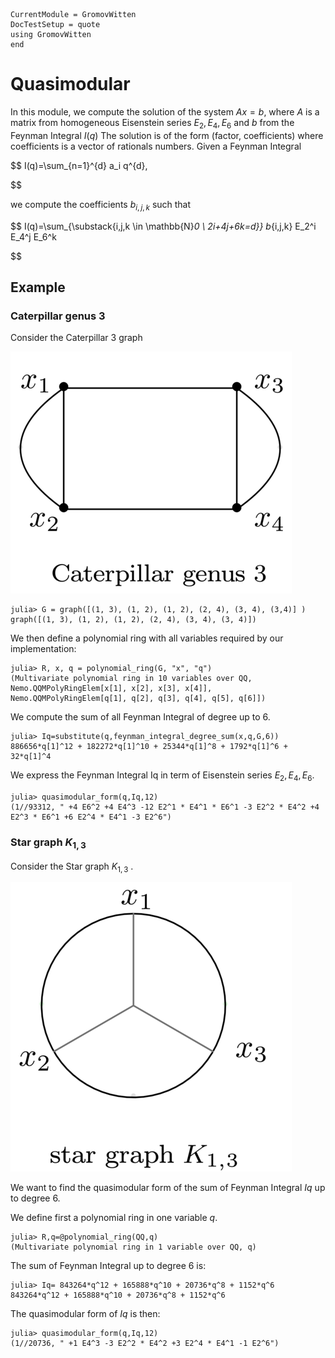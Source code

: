 ```@meta
CurrentModule = GromovWitten
DocTestSetup = quote
using GromovWitten
end
```

# Quasimodular

In this module, we compute the solution of the system $Ax=b$, where $A$ is a matrix from homogeneous Eisenstein series $E_2, E_4, E_6$ and $b$
from the Feynman Integral $I(q)$
The solution is of the form (factor, coefficients) where coefficients is a vector of rationals numbers.
Given a Feynman Integral

$$
I(q)=\sum_{n=1}^{d} a_i q^{d},

$$

we compute the coefficients $b_{i,j,k}$ such that

$$
I(q)=\sum_{\substack{i,j,k \in \mathbb{N}_0 \\ 2i+4j+6k=d}} b_{i,j,k} E_2^i E_4^j E_6^k

$$

## Example

### Caterpillar genus 3

Consider the Caterpillar 3 graph

![alt text](img/Cartepillar3.png)

```jldoctest quasi
julia> G = graph([(1, 3), (1, 2), (1, 2), (2, 4), (3, 4), (3,4)] )
graph([(1, 3), (1, 2), (1, 2), (2, 4), (3, 4), (3, 4)])
```

We then define a polynomial ring with all variables required by our implementation:

```jldoctest quasi
julia> R, x, q = polynomial_ring(G, "x", "q")
(Multivariate polynomial ring in 10 variables over QQ, Nemo.QQMPolyRingElem[x[1], x[2], x[3], x[4]], Nemo.QQMPolyRingElem[q[1], q[2], q[3], q[4], q[5], q[6]])
```

We compute the  sum of all Feynman Integral of degree up to 6.

```jldoctest quasi
julia> Iq=substitute(q,feynman_integral_degree_sum(x,q,G,6))
886656*q[1]^12 + 182272*q[1]^10 + 25344*q[1]^8 + 1792*q[1]^6 + 32*q[1]^4
```

We express the Feynman Integral Iq in term of Eisenstein series $E_2, E_4, E_6$.

```jldoctest quasi
julia> quasimodular_form(q,Iq,12)
(1//93312, " +4 E6^2 +4 E4^3 -12 E2^1 * E4^1 * E6^1 -3 E2^2 * E4^2 +4 E2^3 * E6^1 +6 E2^4 * E4^1 -3 E2^6")
```

### Star graph $K_ {1,3}$

Consider the Star graph $K_ {1,3}$ .

![alt text](img/star_graph.png)

We want to find the quasimodular form of the sum of Feynman Integral  $Iq$ up to degree 6.

We define first a polynomial ring in one variable $q$.

```jldoctest form
julia> R,q=@polynomial_ring(QQ,q)
(Multivariate polynomial ring in 1 variable over QQ, q)
```

The sum of Feynman Integral up to degree 6 is:

```jldoctest form
julia> Iq= 843264*q^12 + 165888*q^10 + 20736*q^8 + 1152*q^6 
843264*q^12 + 165888*q^10 + 20736*q^8 + 1152*q^6
```

The quasimodular form of $Iq$  is then:

```jldoctest form
julia> quasimodular_form(q,Iq,12)
(1//20736, " +1 E4^3 -3 E2^2 * E4^2 +3 E2^4 * E4^1 -1 E2^6")
```
